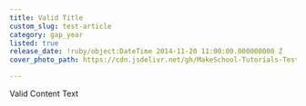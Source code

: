 ```yaml
---
title: Valid Title
custom_slug: test-article
category: gap_year
listed: true
release_date: !ruby/object:DateTime 2014-11-20 11:00:00.000000000 Z
cover_photo_path: https://cdn.jsdelivr.net/gh/MakeSchool-Tutorials-Test/News_Tests@135c2cb46d61366bcc74de57954881f515d5a5eb/55f6786a-95fc-4e67-90c0-646ea724be13/cover_photo.jpeg

---
```

Valid Content Text